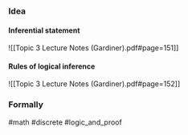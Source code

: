 ### Idea
#### Inferential statement
![[Topic 3 Lecture Notes (Gardiner).pdf#page=151]]
#### Rules of logical inference

![[Topic 3 Lecture Notes (Gardiner).pdf#page=152]]
### Formally

#math #discrete #logic_and_proof 



